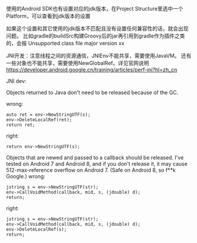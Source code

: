 使用的Android SDK也有设置对应的jdk版本，在Project Structure里选中一个Platform，可以查看到jdk版本的设置

如果这个设置和其它使用的jdk版本不匹配且没有设置任何兼容性的话，就会出现问题。
比如gradle的buildSrc构建Groovy后的jar再引用到gradle作为插件之类的，会报 Unsupported class file major version xx

JNI开发：注意线程之间的资源通信，JNIEnv不能共享，需要使用JavaVM。
还有一些对象也不能共享，需要使用NewGlobalRef。详见官网说明
<https://developer.android.google.cn/training/articles/perf-jni?hl=zh_cn>

JNI dev:

Objects returned to Java don't need to be released because of the GC.

wrong:
```
auto ret = env->NewStringUTF(s);
env->DeleteLocalRef(ret);
return ret;
```
right:
```
return env->NewStringUTF(s);
```

Objects that are newed and passed to a callback should be released. I've tested on Android 7 and Android 8, and if you don't release it, it may cause 512-max-reference overflow on Android 7. (Safe on Android 8, so f**k Google.)
wrong:
```
jstring s = env->NewStringUTF(str);
env->CallVoidMethod(callback, mid, s, (jdouble) d);
return;
```
right:
```
jstring s = env->NewStringUTF(str);
env->CallVoidMethod(callback, mid, s, (jdouble) d);
env->DeleteLocalRef(s);
return;
```
